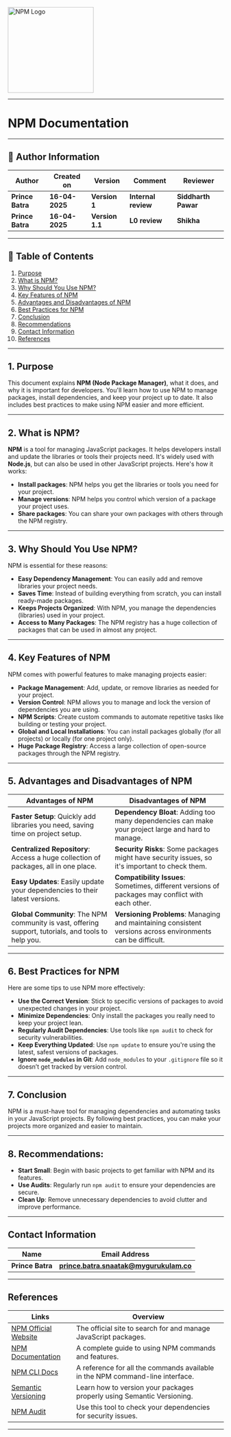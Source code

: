 <img src="https://github.com/npm/logos/blob/master/npm%20logo/npm-logo-red.png" alt="NPM Logo" width="200"/>

---

# NPM Documentation

---

## 👤 **Author Information**
| **Author** | **Created on** | **Version**  | **Comment** | **Reviewer** |
|------------|----------------|--------------|-------------|--------------|
| **Prince Batra**   | **16-04-2025**   | **Version 1** | **Internal review** | **Siddharth Pawar** |
| **Prince Batra**   | **16-04-2025**   | **Version 1.1** | **L0 review** | **Shikha** |

 ---
 
## 📜 Table of Contents

1. [Purpose](#1-purpose)  
2. [What is NPM?](#2-what-is-npm)  
3. [Why Should You Use NPM?](#3-why-should-you-use-npm)  
4. [Key Features of NPM](#4-key-features-of-npm)  
5. [Advantages and Disadvantages of NPM](#5-advantages-and-disadvantages-of-npm)  
6. [Best Practices for NPM](#6-best-practices-for-npm)  
7. [Conclusion](#7-conclusion)
8. [Recommendations](#8-recommendations)
9. [Contact Information](#contact-information)
10. [References](#references)
    
---

## 1. Purpose

This document explains **NPM (Node Package Manager)**, what it does, and why it is important for developers. You'll learn how to use NPM to manage packages, install dependencies, and keep your project up to date. It also includes best practices to make using NPM easier and more efficient.

---

## 2. What is NPM?

**NPM** is a tool for managing JavaScript packages. It helps developers install and update the libraries or tools their projects need. It's widely used with **Node.js**, but can also be used in other JavaScript projects. Here's how it works:

- **Install packages**: NPM helps you get the libraries or tools you need for your project.
- **Manage versions**: NPM helps you control which version of a package your project uses.
- **Share packages**: You can share your own packages with others through the NPM registry.

---

## 3. Why Should You Use NPM?

NPM is essential for these reasons:

- **Easy Dependency Management**: You can easily add and remove libraries your project needs.
- **Saves Time**: Instead of building everything from scratch, you can install ready-made packages.
- **Keeps Projects Organized**: With NPM, you manage the dependencies (libraries) used in your project.
- **Access to Many Packages**: The NPM registry has a huge collection of packages that can be used in almost any project.

---

## 4. Key Features of NPM

NPM comes with powerful features to make managing projects easier:

- **Package Management**: Add, update, or remove libraries as needed for your project.
- **Version Control**: NPM allows you to manage and lock the version of dependencies you are using.
- **NPM Scripts**: Create custom commands to automate repetitive tasks like building or testing your project.
- **Global and Local Installations**: You can install packages globally (for all projects) or locally (for one project only).
- **Huge Package Registry**: Access a large collection of open-source packages through the NPM registry.

---

## 5. Advantages and Disadvantages of NPM

| **Advantages of NPM**                                           | **Disadvantages of NPM**                                      |
|------------------------------------------------------------------|--------------------------------------------------------------|
| **Faster Setup**: Quickly add libraries you need, saving time on project setup. | **Dependency Bloat**: Adding too many dependencies can make your project large and hard to manage. |
| **Centralized Repository**: Access a huge collection of packages, all in one place. | **Security Risks**: Some packages might have security issues, so it's important to check them. |
| **Easy Updates**: Easily update your dependencies to their latest versions. | **Compatibility Issues**: Sometimes, different versions of packages may conflict with each other. |
| **Global Community**: The NPM community is vast, offering support, tutorials, and tools to help you. | **Versioning Problems**: Managing and maintaining consistent versions across environments can be difficult. |

---

## 6. Best Practices for NPM

Here are some tips to use NPM more effectively:

- **Use the Correct Version**: Stick to specific versions of packages to avoid unexpected changes in your project.
- **Minimize Dependencies**: Only install the packages you really need to keep your project lean.
- **Regularly Audit Dependencies**: Use tools like `npm audit` to check for security vulnerabilities.
- **Keep Everything Updated**: Use `npm update` to ensure you're using the latest, safest versions of packages.
- **Ignore `node_modules` in Git**: Add `node_modules` to your `.gitignore` file so it doesn’t get tracked by version control.

---

## 7. Conclusion 
NPM is a must-have tool for managing dependencies and automating tasks in your JavaScript projects. By following best practices, you can make your projects more organized and easier to maintain.

---

## 8. Recommendations:
- **Start Small**: Begin with basic projects to get familiar with NPM and its features.
- **Use Audits**: Regularly run `npm audit` to ensure your dependencies are secure.
- **Clean Up**: Remove unnecessary dependencies to avoid clutter and improve performance.

---

## **Contact Information**
| **Name** | **Email Address**        |
|----------|--------------------------|
| **Prince Batra**  | **prince.batra.snaatak@mygurukulam.co**   |

---

## **References**

| **Links** | **Overview** |
|-----------|--------------|
| [NPM Official Website](https://www.npmjs.com/) | The official site to search for and manage JavaScript packages. |
| [NPM Documentation](https://docs.npmjs.com/) | A complete guide to using NPM commands and features. |
| [NPM CLI Docs](https://docs.npmjs.com/cli/) | A reference for all the commands available in the NPM command-line interface. |
| [Semantic Versioning](https://semver.org/) | Learn how to version your packages properly using Semantic Versioning. |
| [NPM Audit](https://docs.npmjs.com/cli/v7/commands/npm-audit) | Use this tool to check your dependencies for security issues. |

---
